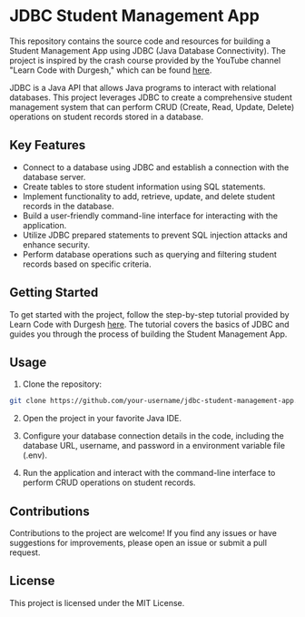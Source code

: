 # JDBC Student Management App

This repository contains the source code and resources for building a Student Management App using JDBC (Java Database Connectivity). The project is inspired by the crash course provided by the YouTube channel "Learn Code with Durgesh," which can be found [here](https://www.youtube.com/watch?v=lZbl7Q21t4s).

JDBC is a Java API that allows Java programs to interact with relational databases. This project leverages JDBC to create a comprehensive student management system that can perform CRUD (Create, Read, Update, Delete) operations on student records stored in a database.

## Key Features

- Connect to a database using JDBC and establish a connection with the database server.
- Create tables to store student information using SQL statements.
- Implement functionality to add, retrieve, update, and delete student records in the database.
- Build a user-friendly command-line interface for interacting with the application.
- Utilize JDBC prepared statements to prevent SQL injection attacks and enhance security.
- Perform database operations such as querying and filtering student records based on specific criteria.

## Getting Started

To get started with the project, follow the step-by-step tutorial provided by Learn Code with Durgesh [here](https://www.youtube.com/watch?v=lZbl7Q21t4s&t=1364s). The tutorial covers the basics of JDBC and guides you through the process of building the Student Management App.

## Usage

1. Clone the repository:

```bash
git clone https://github.com/your-username/jdbc-student-management-app.git 

```

2. Open the project in your favorite Java IDE.

3. Configure your database connection details in the code, including the database URL, username, and password in a environment variable file (.env).

4. Run the application and interact with the command-line interface to perform CRUD operations on student records.

## Contributions

Contributions to the project are welcome! If you find any issues or have suggestions for improvements, please open an issue or submit a pull request.

## License

This project is licensed under the MIT License.
